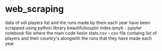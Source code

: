 # web_scraping
data of odi players list and the runs made by them each year have been scrapped using python library beautifulsoup\n
index.ipnyb - jupyter notebook file where the main code lies\n
stats.csv - csv file containg list of players and their country's alongwith the runs that they have made each year

